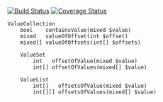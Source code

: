 [![Build Status](https://travis-ci.org/projx-io/collections.svg?branch=master)](https://travis-ci.org/projx-io/collections?branch=master)
[![Coverage Status](https://coveralls.io/repos/github/projx-io/collections/badge.svg?branch=master)](https://coveralls.io/github/projx-io/collections?branch=master)

    ValueCollection
        bool    containsValue(mixed $value)
        mixed   valueOfOffset(int $offset)
        mixed[] valueOfOffsets(int[] $offsets)
        
        ValueSet
            int   offsetOfValue(mixed $value)
            int[] offsetOfValues(mixed[] $value)
        
        ValueList
            int[]   offsetsOfValue(mixed $value)
            int[][] offsetsOfValues(mixed[] $value)
